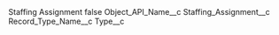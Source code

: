 <?xml version="1.0" encoding="UTF-8"?>
<CustomMetadata xmlns="http://soap.sforce.com/2006/04/metadata" xmlns:xsi="http://www.w3.org/2001/XMLSchema-instance" xmlns:xsd="http://www.w3.org/2001/XMLSchema">
    <label>Staffing Assignment</label>
    <protected>false</protected>
    <values>
        <field>Object_API_Name__c</field>
        <value xsi:type="xsd:string">Staffing_Assignment__c</value>
    </values>
    <values>
        <field>Record_Type_Name__c</field>
        <value xsi:nil="true"/>
    </values>
    <values>
        <field>Type__c</field>
        <value xsi:nil="true"/>
    </values>
</CustomMetadata>
